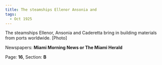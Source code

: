 ```yaml
---  
title: The steamships Ellenor Ansonia and  
tags:  
  - Oct 1925  
---  
```

  
The steamships Ellenor, Ansonia and Caderetta bring in building materials from ports worldwide. [Photo]  
  
Newspapers: **Miami Morning News or The Miami Herald**  
  
Page: **16**, Section: **B** 
